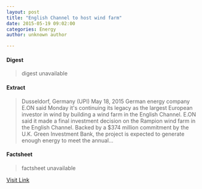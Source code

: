 ```yaml
---
layout: post
title: "English Channel to host wind farm"
date: 2015-05-19 09:02:00
categories: Energy
author: unknown author

---
```



#### Digest
>digest unavailable

#### Extract
>Dusseldorf, Germany (UPI) May 18, 2015 German energy company E.ON said Monday it's continuing its legacy as the largest European investor in wind by building a wind farm in the English Channel. E.ON said it made a final investment decision on the Rampion wind farm in the English Channel. Backed by a $374 million commitment by the U.K. Green Investment Bank, the project is expected to generate enough energy to meet the annual...

#### Factsheet
>factsheet unavailable

[Visit Link](http://www.winddaily.com/reports/English_Channel_to_host_wind_farm_999.html)


